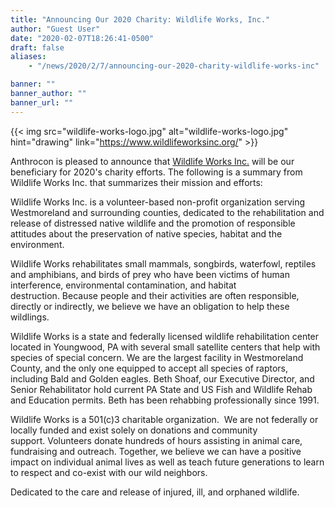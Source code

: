 ```yaml
---
title: "Announcing Our 2020 Charity: Wildlife Works, Inc."
author: "Guest User"
date: "2020-02-07T18:26:41-0500"
draft: false
aliases:
    - "/news/2020/2/7/announcing-our-2020-charity-wildlife-works-inc"

banner: ""
banner_author: ""
banner_url: ""
---
```


{{< img src="wildlife-works-logo.jpg" alt="wildlife-works-logo.jpg" hint="drawing" link="https://www.wildlifeworksinc.org/" >}}

Anthrocon is pleased to announce that [Wildlife Works Inc.](https://www.wildlifeworksinc.org/) will be our beneficiary for 2020's charity efforts. The following is a summary from Wildlife Works Inc. that summarizes their mission and efforts:

Wildlife Works Inc. is a volunteer-based non-profit organization serving Westmoreland and surrounding counties, dedicated to the rehabilitation and release of distressed native wildlife and the promotion of responsible attitudes about the preservation of native species, habitat and the environment.

Wildlife Works rehabilitates small mammals, songbirds, waterfowl, reptiles and amphibians, and birds of prey who have been victims of human interference, environmental contamination, and habitat destruction.&nbsp;Because people and their activities are often responsible, directly or indirectly, we believe we have an obligation to help these wildlings.

Wildlife Works is a state and federally licensed wildlife rehabilitation center located in Youngwood, PA with several small satellite centers that help with species of special concern.&nbsp;We are the largest facility in Westmoreland County, and the only one equipped to accept all species of raptors, including Bald and Golden eagles.  Beth Shoaf, our Executive Director, and Senior Rehabilitator hold current PA State and US Fish and Wildlife Rehab and Education permits.&nbsp;Beth has been rehabbing professionally since 1991.

Wildlife Works is a 501(c)3 charitable organization. &nbsp;We are not federally or locally funded and exist solely on donations and community support.&nbsp;Volunteers donate hundreds of hours assisting in animal care, fundraising and outreach.  Together, we believe we can have a positive impact on individual animal lives as well as teach future generations to learn to respect and co-exist with our wild neighbors.

Dedicated to the care and release of injured, ill, and orphaned wildlife.
